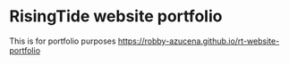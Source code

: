 # RisingTide website portfolio
This is for portfolio purposes
https://robby-azucena.github.io/rt-website-portfolio